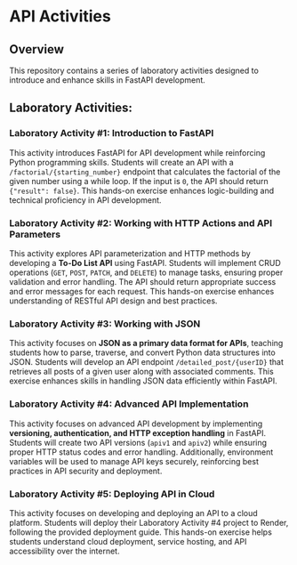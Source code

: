 # API Activities

## Overview
This repository contains a series of laboratory activities designed to introduce and enhance skills in FastAPI development.
## Laboratory Activities:

### Laboratory Activity #1: Introduction to FastAPI
This activity introduces FastAPI for API development while reinforcing Python programming skills. Students will create an API with a `/factorial/{starting_number}` endpoint that calculates the factorial of the given number using a while loop. If the input is `0`, the API should return `{"result": false}`. This hands-on exercise enhances logic-building and technical proficiency in API development.

### Laboratory Activity #2: Working with HTTP Actions and API Parameters
This activity explores API parameterization and HTTP methods by developing a **To-Do List API** using FastAPI. Students will implement CRUD operations (`GET`, `POST`, `PATCH`, and `DELETE`) to manage tasks, ensuring proper validation and error handling. The API should return appropriate success and error messages for each request. This hands-on exercise enhances understanding of RESTful API design and best practices.

### Laboratory Activity #3: Working with JSON
This activity focuses on **JSON as a primary data format for APIs**, teaching students how to parse, traverse, and convert Python data structures into JSON. Students will develop an API endpoint `/detailed_post/{userID}` that retrieves all posts of a given user along with associated comments. This exercise enhances skills in handling JSON data efficiently within FastAPI.

### Laboratory Activity #4: Advanced API Implementation
This activity focuses on advanced API development by implementing **versioning, authentication, and HTTP exception handling** in FastAPI. Students will create two API versions (`apiv1` and `apiv2`) while ensuring proper HTTP status codes and error handling. Additionally, environment variables will be used to manage API keys securely, reinforcing best practices in API security and deployment.

### Laboratory Activity #5: Deploying API in Cloud

This activity focuses on developing and deploying an API to a cloud platform. Students will deploy their Laboratory Activity #4 project to Render, following the provided deployment guide. This hands-on exercise helps students understand cloud deployment, service hosting, and API accessibility over the internet.

